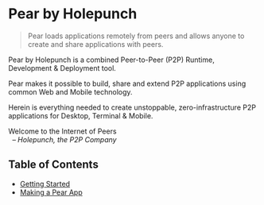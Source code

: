 # Pear by Holepunch

> Pear loads applications remotely from peers and allows anyone to create and share applications with peers.

Pear by Holepunch is a combined Peer-to-Peer (P2P) Runtime, Development & Deployment tool.

Pear makes it possible to build, share and extend P2P applications using common Web and Mobile technology.

Herein is everything needed to create unstoppable, zero-infrastructure P2P applications for Desktop, Terminal & Mobile.

Welcome to the Internet of Peers  
&nbsp; _– Holepunch, the P2P Company_

## Table of Contents

* [Getting Started](./getting-started.md)
* [Making a Pear App](./making-a-pear-app.md)